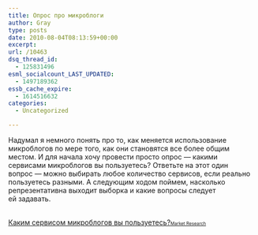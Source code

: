 ```yaml
---
title: Опрос про микроблоги
author: Gray
type: posts
date: 2010-08-04T08:13:59+00:00
excerpt:
url: /10463
dsq_thread_id:
  - 125831496
esml_socialcount_LAST_UPDATED:
  - 1497189362
essb_cache_expire:
  - 1614516632
categories:
  - Uncategorized

---
```








Надумал я&nbsp;немного понять про&nbsp;то, как меняется использование микроблогов по&nbsp;мере того, как они становятся все более общим местом. И&nbsp;для начала хочу провести просто опрос&nbsp;&mdash; какими сервисами микроблогов вы&nbsp;пользуетесь? Ответьте на&nbsp;этот один вопрос&nbsp;&mdash; можно выбирать любое количество сервисов, если реально пользуетесь разными. А&nbsp;следующим ходом поймем, насколько репрезентативна выходит выборка и&nbsp;какие вопросы следует ей&nbsp;задавать.

  


<noscript>
  <br /> <a href="http://polldaddy.com/poll/3570118/">Каким сервисом микроблогов вы&nbsp;пользуетесь?</a><span style="font-size:9px;"><a href="http://polldaddy.com/features-surveys/">Market Research</a></span><br />
</noscript>